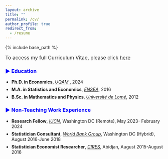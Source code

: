 ```yaml
---
layout: archive
title: ""
permalink: /cv/
author_profile: true
redirect_from:
  - /resume
---
```


{% include base_path %}
<!-- # <a href="http://avoumatsodo.github.io/files/CV_Komla.pdf" target="_blank">CV</a> -->


<!-- <hr style="border-top: 5px solid #8c8b8b; width:100%;"> -->

<span style="font-size: 16px;"> To access my full Curriculum Vitae, please click <a href="http://avoumatsodo.github.io/files/CV_Komla.pdf" target="_blank">here</a>
</span>

 
### <span style="color:blue;"> ▶ Education </span>

<ul style="padding-left: 20px;">
  <li style="margin-bottom: 7px; font-size: 14px;"> 
    <strong>Ph.D. in Economics</strong>, <a href="https://economie.esg.uqam.ca/en/faculty/professors/" target="_blank"> <i>UQAM</i> </a>, 2024 
  </li>

  <li style="margin-bottom: 7px; font-size: 14px;"> 
    <strong>M.A. in Statistics and Economics</strong>, <a href="https://ensea.ed.ci/history/?lang=en" target="_blank"> <i>ENSEA</i></a>, 2016 
  </li>

  <li style="margin-bottom: 7px; font-size: 14px;"> 
    <strong>B.Sc. in Mathematics and Physics</strong>, <a href="https://univ-lome.tg/" target="_blank"> <i>Université de Lomé</i></a>, 2012 
  </li>
</ul>




### <span style="color:blue;"> ▶ Non-Teaching Work Experience </span>

<ul style="padding-left: 20px;">
  <li style="margin-bottom: 7px; font-size: 14px;"> 
    <strong>Research Fellow</strong>, <a href="https://iucn.org/" target="_blank"> <i>IUCN</i></a>, Washington DC (Remote), May 2023- February 2024 
  </li>

  <li style="margin-bottom: 7px; font-size: 14px;"> 
    <strong>Statistician Consultant</strong>, <a href="https://www.worldbank.org/ext/en/home" target="_blank"> <i>World Bank Group</i></a>, Washington DC (Hybrid), August 2016-June 2018 
  </li>

  <li style="margin-bottom: 7px; font-size: 14px;"> 
    <strong>Statistician Economist Researcher</strong>, <a href="https://www.cires-ci.com/" target="_blank"> <i>CIRES</i></a>, Abidjan, August 2015-August 2016 
  </li>
</ul>


 

  
    
  

